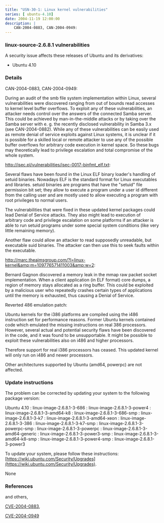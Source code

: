 ```yaml
---
title: "USN-30-1: Linux kernel vulnerabilities"
series: [ ubuntu-4.10]
date: 2004-11-19 12:00:00
description: |
    CAN-2004-0883, CAN-2004-0949:
--- 
```

 
 


### linux-source-2.6.8.1 vulnerabilities

A security issue affects these releases of Ubuntu and its derivatives:

* Ubuntu 4.10

### Details

CAN-2004-0883, CAN-2004-0949:

 During an audit of the smb file system implementation within Linux, several vulnerabilities were discovered ranging from out of bounds read accesses to kernel level buffer overflows. To exploit any of these vulnerabilities, an attacker needs control over the answers of the connected Samba server. This could be achieved by man-in-the-middle attacks or by taking over the Samba server with e. g. the recently disclosed vulnerability in Samba 3.x (see CAN-2004-0882). While any of these vulnerabilities can be easily used as remote denial of service exploits against Linux systems, it is unclear if it is possible for a skilled local or remote attacker to use any of the possible buffer overflows for arbitrary code execution in kernel space. So these bugs may theoretically lead to privilege escalation and total compromise of the whole system.

http://isec.pl/vulnerabilities/isec-0017-binfmt_elf.txt:

 Several flaws have been found in the Linux ELF binary loader&#39;s handling of setuid binaries. Nowadays ELF is the standard format for Linux executables and libraries. setuid binaries are programs that have the &quot;setuid&quot; file permission bit set; they allow to execute a program under a user id different from the calling user and are mostly used to allow executing a program with root privileges to normal users.

 The vulnerabilities that were fixed in these updated kernel packages could lead Denial of Service attacks. They also might lead to execution of arbitrary code and privilege escalation on some platforms if an attacker is able to run setuid programs under some special system conditions (like very little remaining memory).

 Another flaw could allow an attacker to read supposedly unreadable, but executable suid binaries. The attacker can then use this to seek faults within the executable.

http://marc.theaimsgroup.com/?l=linux-kernel&amp;m=109776571411003&amp;w=2:

 Bernard Gagnon discovered a memory leak in the mmap raw packet socket implementation. When a client application (in ELF format) core dumps, a region of memory stays allocated as a ring buffer. This could be exploited by a malicious user who repeatedly crashes certain types of applications until the memory is exhausted, thus causing a Denial of Service.

Reverted 486 emulation patch:

 Ubuntu kernels for the i386 platforms are compiled using the i486 instruction set for performance reasons. Former Ubuntu kernels contained code which emulated the missing instructions on real 386 processors. However, several actual and potential security flaws have been discovered in the code, and it was found to be unsupportable. It might be possible to exploit these vulnerabilities also on i486 and higher processors.

 Therefore support for real i386 processors has ceased. This updated kernel will only run on i486 and newer processors.

 Other architectures supported by Ubuntu (amd64, powerpc) are not affected.

### Update instructions

The problem can be corrected by updating your system to the following package version:

Ubuntu 4.10
 : linux-image-2.6.8.1-3-686 
 : linux-image-2.6.8.1-3-power4 
 : linux-image-2.6.8.1-3-amd64-k8 
 : linux-image-2.6.8.1-3-686-smp 
 : linux-image-2.6.8.1-3-k7 
 : linux-image-2.6.8.1-3-amd64-xeon 
 : linux-image-2.6.8.1-3-386 
 : linux-image-2.6.8.1-3-k7-smp 
 : linux-image-2.6.8.1-3-powerpc-smp 
 : linux-image-2.6.8.1-3-powerpc 
 : linux-image-2.6.8.1-3-amd64-generic 
 : linux-image-2.6.8.1-3-power3-smp 
 : linux-image-2.6.8.1-3-amd64-k8-smp 
 : linux-image-2.6.8.1-3-power4-smp 
 : linux-image-2.6.8.1-3-power3 

To update your system, please follow these instructions: [https://wiki.ubuntu.com/Security/Upgrades](https://wiki.ubuntu.com/Security/Upgrades).

None

### References

 
 and others, 

 [CVE-2004-0883](http://people.ubuntu.com/~ubuntu-security/cve/CVE-2004-0883), 

 [CVE-2004-0949](http://people.ubuntu.com/~ubuntu-security/cve/CVE-2004-0949)
 

